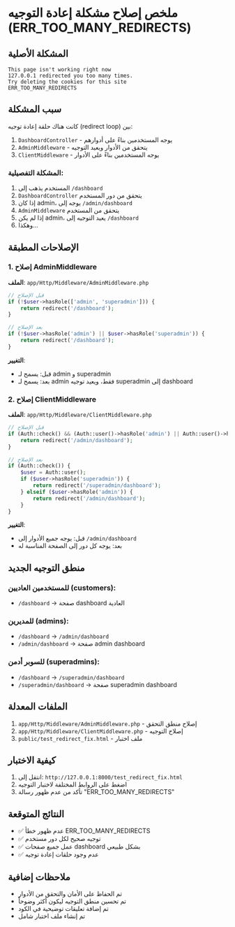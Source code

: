 # ملخص إصلاح مشكلة إعادة التوجيه (ERR_TOO_MANY_REDIRECTS)

## المشكلة الأصلية
```
This page isn't working right now
127.0.0.1 redirected you too many times.
Try deleting the cookies for this site
ERR_TOO_MANY_REDIRECTS
```

## سبب المشكلة
كانت هناك حلقة إعادة توجيه (redirect loop) بين:
1. `DashboardController` - يوجه المستخدمين بناءً على أدوارهم
2. `AdminMiddleware` - يتحقق من الأدوار ويعيد التوجيه
3. `ClientMiddleware` - يوجه المستخدمين بناءً على الأدوار

### المشكلة التفصيلية:
1. المستخدم يذهب إلى `/dashboard`
2. `DashboardController` يتحقق من دور المستخدم
3. إذا كان admin، يوجه إلى `/admin/dashboard`
4. `AdminMiddleware` يتحقق من المستخدم
5. إذا لم يكن admin، يعيد التوجيه إلى `/dashboard`
6. وهكذا...

## الإصلاحات المطبقة

### 1. إصلاح AdminMiddleware
**الملف**: `app/Http/Middleware/AdminMiddleware.php`

```php
// قبل الإصلاح
if (!$user->hasRole(['admin', 'superadmin'])) {
    return redirect('/dashboard');
}

// بعد الإصلاح
if (!$user->hasRole('admin') || $user->hasRole('superadmin')) {
    return redirect('/dashboard');
}
```

**التغيير**: 
- قبل: يسمح لـ admin و superadmin
- بعد: يسمح لـ admin فقط، ويعيد توجيه superadmin إلى dashboard

### 2. إصلاح ClientMiddleware
**الملف**: `app/Http/Middleware/ClientMiddleware.php`

```php
// قبل الإصلاح
if (Auth::check() && (Auth::user()->hasRole('admin') || Auth::user()->hasRole('superadmin'))) {
    return redirect('/admin/dashboard');
}

// بعد الإصلاح
if (Auth::check()) {
    $user = Auth::user();
    if ($user->hasRole('superadmin')) {
        return redirect('/superadmin/dashboard');
    } elseif ($user->hasRole('admin')) {
        return redirect('/admin/dashboard');
    }
}
```

**التغيير**:
- قبل: يوجه جميع الأدوار إلى `/admin/dashboard`
- بعد: يوجه كل دور إلى الصفحة المناسبة له

## منطق التوجيه الجديد

### للمستخدمين العاديين (customers):
- `/dashboard` → صفحة dashboard العادية

### للمديرين (admins):
- `/dashboard` → `/admin/dashboard`
- `/admin/dashboard` → صفحة admin dashboard

### للسوبر أدمن (superadmins):
- `/dashboard` → `/superadmin/dashboard`
- `/superadmin/dashboard` → صفحة superadmin dashboard

## الملفات المعدلة
1. `app/Http/Middleware/AdminMiddleware.php` - إصلاح منطق التحقق
2. `app/Http/Middleware/ClientMiddleware.php` - إصلاح التوجيه
3. `public/test_redirect_fix.html` - ملف اختبار

## كيفية الاختبار
1. انتقل إلى: `http://127.0.0.1:8000/test_redirect_fix.html`
2. اضغط على الروابط المختلفة لاختبار التوجيه
3. تأكد من عدم ظهور رسالة "ERR_TOO_MANY_REDIRECTS"

## النتائج المتوقعة
- ✅ عدم ظهور خطأ ERR_TOO_MANY_REDIRECTS
- ✅ توجيه صحيح لكل دور مستخدم
- ✅ عمل جميع صفحات dashboard بشكل طبيعي
- ✅ عدم وجود حلقات إعادة توجيه

## ملاحظات إضافية
- تم الحفاظ على الأمان والتحقق من الأدوار
- تم تحسين منطق التوجيه ليكون أكثر وضوحاً
- تم إضافة تعليقات توضيحية في الكود
- تم إنشاء ملف اختبار شامل
